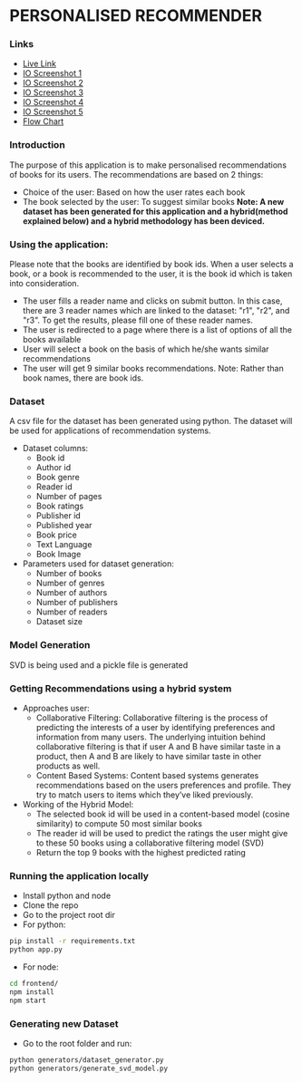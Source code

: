 # PERSONALISED RECOMMENDER


### Links
- [Live Link](https://6145cefcd1832a59bb13e7ae--books-recommender.netlify.app/)
- [IO Screenshot 1](https://drive.google.com/file/d/1vNWRtETDzkAS_MFO5nxBeY2Oa7tGBysu/view?usp=sharing)
- [IO Screenshot 2](https://drive.google.com/file/d/1-RHswveBPa7DA7tR7kcKL6cIurM-oybo/view?usp=sharing)
- [IO Screenshot 3](https://drive.google.com/file/d/1cKQ4KZ4xRUDPaJwFXK1pylv_dVzClxzg/view?usp=sharing)
- [IO Screenshot 4](https://drive.google.com/file/d/1KF7QrB8s8Ck2Pn9QBQQ92utKRpiq55cS/view?usp=sharing)
- [IO Screenshot 5](https://drive.google.com/file/d/1cFUs80nu98mrkacU5upS5yzr_uiJTsXY/view?usp=sharing)
- [Flow Chart](https://drive.google.com/file/d/1F21K_6y1qwv14tALZHg8-Zz6hSpj--iH/view?usp=sharing)

### Introduction
The purpose of this application is to make personalised recommendations of books for its users. The recommendations are based on 2 things:
- Choice of the user: Based on how the user rates each book
- The book selected by the user: To suggest similar books
**Note: A new dataset has been generated for this application and a hybrid(method explained below) and a hybrid methodology has been deviced.**

### Using the application:
Please note that the books are identified by book ids. When a user selects a book, or a book is recommended to the user, it is the book id which is taken into consideration.
- The user fills a reader name and clicks on submit button. In this case, there are 3 reader names which are linked to the dataset: "r1", "r2", and "r3". To get the results, please fill one of these reader names.
- The user is redirected to a page where there is a list of options of all the books available
- User will select a book on the basis of which he/she wants similar recommendations
- The user will get 9 similar books recommendations.
Note: Rather than book names, there are book ids.

### Dataset
A csv file for the dataset has been generated using python. The dataset will be used for applications of recommendation systems.
- Dataset columns:
    - Book id
    - Author id
    - Book genre
    - Reader id
    - Number of pages
    - Book ratings
    - Publisher id
    - Published year
    - Book price
    - Text Language
    - Book Image
- Parameters used for dataset generation:
    - Number of books
    - Number of genres
    - Number of authors
    - Number of publishers
    - Number of readers
    - Dataset size

### Model Generation
SVD is being used and a pickle file is generated 

### Getting Recommendations using a hybrid system
- Approaches user:
    - Collaborative Filtering: Collaborative filtering is the process of predicting the interests of a user by identifying preferences and information from many users.  The underlying intuition behind collaborative filtering is that if user A and B have similar taste in a product, then A and B are likely to have similar taste in other products as well.
    - Content Based Systems: Content based systems generates recommendations based on the users preferences and profile. They try to match users to items which they’ve liked previously.
- Working of the Hybrid Model:
    - The selected book id will be used in a content-based model (cosine similarity) to compute 50 most similar books
    - The reader id will be used to predict the ratings the user might give to these 50 books using a collaborative filtering model (SVD)
    - Return the top 9 books with the highest predicted rating

### Running the application locally
- Install python and node
- Clone the repo
- Go to the project root dir
- For python:
```bash
pip install -r requirements.txt
python app.py
```
- For node:
```bash
cd frontend/
npm install
npm start
```
### Generating new Dataset
- Go to the root folder and run:
```bash
python generators/dataset_generator.py
python generators/generate_svd_model.py
```